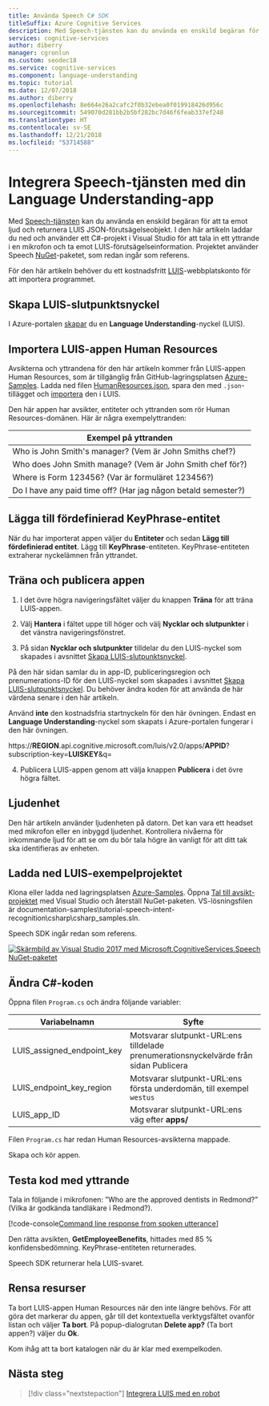 ```yaml
---
title: Använda Speech C# SDK
titleSuffix: Azure Cognitive Services
description: Med Speech-tjänsten kan du använda en enskild begäran för att ta emot ljud och returnera LUIS JSON-förutsägelseobjekt. I den här artikeln laddar du ned och använder ett C#-projekt i Visual Studio för att tala in ett yttrande i en mikrofon och ta emot LUIS-förutsägelseinformation.
services: cognitive-services
author: diberry
manager: cgronlun
ms.custom: seodec18
ms.service: cognitive-services
ms.component: language-understanding
ms.topic: tutorial
ms.date: 12/07/2018
ms.author: diberry
ms.openlocfilehash: 8e664e26a2cafc2f0b32ebea0f019918426d956c
ms.sourcegitcommit: 549070d281bb2b5bf282bc7d46f6feab337ef248
ms.translationtype: HT
ms.contentlocale: sv-SE
ms.lasthandoff: 12/21/2018
ms.locfileid: "53714588"
---
```

# <a name="integrate-speech-service-with-your-language-understanding-app"></a>Integrera Speech-tjänsten med din Language Understanding-app
Med [Speech-tjänsten](https://docs.microsoft.com/azure/cognitive-services/Speech-Service/) kan du använda en enskild begäran för att ta emot ljud och returnera LUIS JSON-förutsägelseobjekt. I den här artikeln laddar du ned och använder ett C#-projekt i Visual Studio för att tala in ett yttrande i en mikrofon och ta emot LUIS-förutsägelseinformation. Projektet använder Speech [NuGet](https://www.nuget.org/packages/Microsoft.CognitiveServices.Speech/)-paketet, som redan ingår som referens. 

För den här artikeln behöver du ett kostnadsfritt [LUIS][LUIS]-webbplatskonto för att importera programmet.

## <a name="create-luis-endpoint-key"></a>Skapa LUIS-slutpunktsnyckel
I Azure-portalen [skapar](luis-how-to-azure-subscription.md#create-luis-endpoint-key) du en **Language Understanding**-nyckel (LUIS). 

## <a name="import-human-resources-luis-app"></a>Importera LUIS-appen Human Resources
Avsikterna och yttrandena för den här artikeln kommer från LUIS-appen Human Resources, som är tillgänglig från GitHub-lagringsplatsen [Azure-Samples](https://github.com/Azure-Samples/cognitive-services-language-understanding). Ladda ned filen [HumanResources.json](https://github.com/Azure-Samples/cognitive-services-language-understanding/blob/master/documentation-samples/tutorials/HumanResources.json), spara den med `.json`-tillägget och [importera](luis-how-to-start-new-app.md#import-new-app) den i LUIS. 

Den här appen har avsikter, entiteter och yttranden som rör Human Resources-domänen. Här är några exempelyttranden:

|Exempel på yttranden|
|--|
|Who is John Smith's manager? (Vem är John Smiths chef?)|
|Who does John Smith manage? (Vem är John Smith chef för?)|
|Where is Form 123456? (Var är formuläret 123456?)|
|Do I have any paid time off? (Har jag någon betald semester?)|


## <a name="add-keyphrase-prebuilt-entity"></a>Lägga till fördefinierad KeyPhrase-entitet
När du har importerat appen väljer du **Entiteter** och sedan **Lägg till fördefinierad entitet**. Lägg till **KeyPhrase**-entiteten. KeyPhrase-entiteten extraherar nyckelämnen från yttrandet.

## <a name="train-and-publish-the-app"></a>Träna och publicera appen
1. I det övre högra navigeringsfältet väljer du knappen **Träna** för att träna LUIS-appen.

2. Välj **Hantera** i fältet uppe till höger och välj **Nycklar och slutpunkter** i det vänstra navigeringsfönstret. 

3. På sidan **Nycklar och slutpunkter** tilldelar du den LUIS-nyckel som skapades i avsnittet [Skapa LUIS-slutpunktsnyckel](#create-luis-endpoint-key).

  På den här sidan samlar du in app-ID, publiceringsregion och prenumerations-ID för den LUIS-nyckel som skapades i avsnittet [Skapa LUIS-slutpunktsnyckel](#create-luis-endpoint-key). Du behöver ändra koden för att använda de här värdena senare i den här artikeln. 
  
  Använd **inte** den kostnadsfria startnyckeln för den här övningen. Endast en **Language Understanding**-nyckel som skapats i Azure-portalen fungerar i den här övningen. 

  https://**REGION**.api.cognitive.microsoft.com/luis/v2.0/apps/**APPID**?subscription-key=**LUISKEY**&q=


4. Publicera LUIS-appen genom att välja knappen **Publicera** i det övre högra fältet. 

## <a name="audio-device"></a>Ljudenhet
Den här artikeln använder ljudenheten på datorn. Det kan vara ett headset med mikrofon eller en inbyggd ljudenhet. Kontrollera nivåerna för inkommande ljud för att se om du bör tala högre än vanligt för att ditt tak ska identifieras av enheten. 

## <a name="download-the-luis-sample-project"></a>Ladda ned LUIS-exempelprojektet
 Klona eller ladda ned lagringsplatsen [Azure-Samples](https://github.com/Azure-Samples/cognitive-services-language-understanding). Öppna [Tal till avsikt-projektet](https://github.com/Azure-Samples/cognitive-services-language-understanding/tree/master/documentation-samples/tutorial-speech-intent-recognition) med Visual Studio och återställ NuGet-paketen. VS-lösningsfilen är documentation-samples\tutorial-speech-intent-recognition\csharp\csharp_samples.sln.

Speech SDK ingår redan som referens. 

[![Skärmbild av Visual Studio 2017 med Microsoft.CognitiveServices.Speech NuGet-paketet](./media/luis-tutorial-speech-to-intent/nuget-package.png "Skärmbild av Visual Studio 2017 med Microsoft.CognitiveServices.Speech NuGet-paketet")](./media/luis-tutorial-speech-to-intent/nuget-package.png#lightbox)

## <a name="modify-the-c-code"></a>Ändra C#-koden
Öppna filen `Program.cs` och ändra följande variabler:

|Variabelnamn|Syfte|
|--|--|
|LUIS_assigned_endpoint_key|Motsvarar slutpunkt-URL:ens tilldelade prenumerationsnyckelvärde från sidan Publicera|
|LUIS_endpoint_key_region|Motsvarar slutpunkt-URL:ens första underdomän, till exempel `westus`|
|LUIS_app_ID|Motsvarar slutpunkt-URL:ens väg efter **apps/**|

Filen `Program.cs` har redan Human Resources-avsikterna mappade.

Skapa och kör appen. 

## <a name="test-code-with-utterance"></a>Testa kod med yttrande
Tala in följande i mikrofonen: ”Who are the approved dentists in Redmond?” (Vilka är godkända tandläkare i Redmond?).

[!code-console[Command line response from spoken utterance](~/samples-luis/documentation-samples/tutorial-speech-intent-recognition/console-output.txt "Command line response from spoken utterance")]

Den rätta avsikten, **GetEmployeeBenefits**, hittades med 85 % konfidensbedömning. KeyPhrase-entiteten returnerades. 

Speech SDK returnerar hela LUIS-svaret. 

## <a name="clean-up-resources"></a>Rensa resurser
Ta bort LUIS-appen Human Resources när den inte längre behövs. För att göra det markerar du appen, går till det kontextuella verktygsfältet ovanför listan och väljer **Ta bort**. På popup-dialogrutan **Delete app?** (Ta bort appen?) väljer du **Ok**.

Kom ihåg att ta bort katalogen när du är klar med exempelkoden.

## <a name="next-steps"></a>Nästa steg

> [!div class="nextstepaction"]
> [Integrera LUIS med en robot](luis-csharp-tutorial-build-bot-framework-sample.md)

[LUIS]: https://docs.microsoft.com/azure/cognitive-services/luis/luis-reference-regions#luis-website
